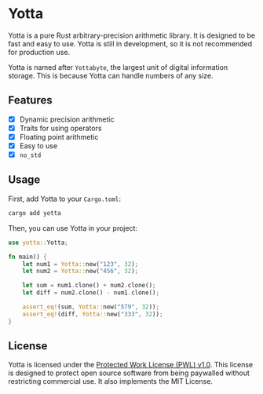 # Yotta
Yotta is a pure Rust arbitrary-precision arithmetic library. It is designed to be fast and easy to use. Yotta is still in development, so it is not recommended for production use.

Yotta is named after `Yottabyte`, the largest unit of digital information storage. This is because Yotta can handle numbers of any size.

## Features
- [x] Dynamic precision arithmetic
- [x] Traits for using operators
- [x] Floating point arithmetic
- [x] Easy to use
- [x] `no_std`

## Usage
First, add Yotta to your `Cargo.toml`:
```bash
cargo add yotta
```

Then, you can use Yotta in your project:
```rust
use yotta::Yotta;

fn main() {
    let num1 = Yotta::new("123", 32);
    let num2 = Yotta::new("456", 32);

    let sum = num1.clone() + num2.clone();
    let diff = num2.clone() - num1.clone();

    assert_eq!(sum, Yotta::new("579", 32));
    assert_eq!(diff, Yotta::new("333", 32));
}
```

## License
Yotta is licensed under the [Protected Work License (PWL) v1.0](LICENSE.md). This license is designed to protect open source software from being paywalled without restricting commercial use. It also implements the MIT License.
